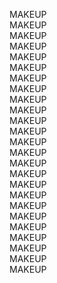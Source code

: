 MAKEUP   
MAKEUP   
MAKEUP   
MAKEUP   
MAKEUP   
MAKEUP   
MAKEUP   
MAKEUP   
MAKEUP   
MAKEUP   
MAKEUP   
MAKEUP   
MAKEUP   
MAKEUP   
MAKEUP   
MAKEUP   
MAKEUP   
MAKEUP   
MAKEUP   
MAKEUP   
MAKEUP   
MAKEUP   
MAKEUP   
MAKEUP   
MAKEUP